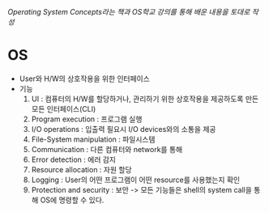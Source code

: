 *Operating System Concepts라는 책과 OS학교 강의를 통해 배운 내용을 토대로 작성*

# OS
- User와 H/W의 상호작용을 위한 인터페이스
- 기능 
	1. UI : 컴퓨터의 H/W를 할당하거나, 관리하기 위한 상호작용을 제공하도록 만든 모든 인터페이스(CLI)
	2. Program execution : 프로그램 실행
	3. I/O operations : 입출력 필요시 I/O devices와의 소통을 제공
	4. File-System manipulation : 파일시스템
	5. Communication : 다른 컴퓨터와 network를 통해 
	6. Error detection : 에러 감지
	7. Resource allocation : 자원 할당
	8. Logging : User의 어떤 프로그램이 어떤 resource를 사용했는지 확인
	9. Protection and security : 보안 
	-> 모든 기능들은 shell의 system call을 통해 OS에 명령할 수 있다.